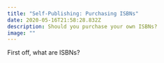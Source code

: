 ```yaml
---
title: "Self-Publishing: Purchasing ISBNs"
date: 2020-05-16T21:58:28.832Z
description: Should you purchase your own ISBNs?
image: ""
---
```

First off, what are ISBNs?